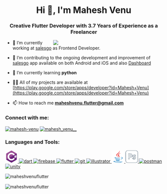 <h1 align="center">Hi 👋, I'm Mahesh Venu</h1>
<h3 align="center">Creative Flutter Developer with 3.7 Years of Experience as a Freelancer</h3>


  <img align="right" src="https://user-images.githubusercontent.com/55389276/140866485-8fb1c876-9a8f-4d6a-98dc-08c4981eaf70.gif" width="350">
  

- 🔭 I’m currently working at [salesgo](https://www.salesgo.com/) as Frontend Developer.
  
- 🔧 I’m contributing to the ongoing development and improvement of [salesgo](https://play.google.com/store/search?q=salesgo+3.0&c=apps) app available on both Android and iOS and also 
     [Dashboard](https://dashboard.salesgo.com/)

- 🌱 I’m currently learning **python**

- 👨‍💻 All of my projects are available at [https://play.google.com/store/apps/developer?id=Mahesh+Venu](https://play.google.com/store/apps/developer?id=Mahesh+Venu)

- 📫 How to reach me **maheshvenu.flutter@gmail.com**

<h3 align="left">Connect with me:</h3>
<p align="left">
<a href="https://linkedin.com/in/mahesh-venu" target="blank"><img align="center" src="https://raw.githubusercontent.com/rahuldkjain/github-profile-readme-generator/master/src/images/icons/Social/linked-in-alt.svg" alt="mahesh-venu" height="30" width="40" /></a>
<a href="https://instagram.com/mahesh_venu__" target="blank"><img align="center" src="https://raw.githubusercontent.com/rahuldkjain/github-profile-readme-generator/master/src/images/icons/Social/instagram.svg" alt="mahesh_venu__" height="30" width="40" /></a>
</p>

<h3 align="left">Languages and Tools:</h3>
<p align="left"> <a href="https://www.w3schools.com/cs/" target="_blank" rel="noreferrer"> <img src="https://raw.githubusercontent.com/devicons/devicon/master/icons/csharp/csharp-original.svg" alt="csharp" width="40" height="40"/> </a> <a href="https://dart.dev" target="_blank" rel="noreferrer"> <img src="https://www.vectorlogo.zone/logos/dartlang/dartlang-icon.svg" alt="dart" width="40" height="40"/> </a> <a href="https://firebase.google.com/" target="_blank" rel="noreferrer"> <img src="https://www.vectorlogo.zone/logos/firebase/firebase-icon.svg" alt="firebase" width="40" height="40"/> </a> <a href="https://flutter.dev" target="_blank" rel="noreferrer"> <img src="https://www.vectorlogo.zone/logos/flutterio/flutterio-icon.svg" alt="flutter" width="40" height="40"/> </a> <a href="https://git-scm.com/" target="_blank" rel="noreferrer"> <img src="https://www.vectorlogo.zone/logos/git-scm/git-scm-icon.svg" alt="git" width="40" height="40"/> </a> <a href="https://www.adobe.com/in/products/illustrator.html" target="_blank" rel="noreferrer"> <img src="https://www.vectorlogo.zone/logos/adobe_illustrator/adobe_illustrator-icon.svg" alt="illustrator" width="40" height="40"/> </a> <a href="https://www.java.com" target="_blank" rel="noreferrer"> <img src="https://raw.githubusercontent.com/devicons/devicon/master/icons/java/java-original.svg" alt="java" width="40" height="40"/> </a> <a href="https://www.photoshop.com/en" target="_blank" rel="noreferrer"> <img src="https://raw.githubusercontent.com/devicons/devicon/master/icons/photoshop/photoshop-line.svg" alt="photoshop" width="40" height="40"/> </a> <a href="https://postman.com" target="_blank" rel="noreferrer"> <img src="https://www.vectorlogo.zone/logos/getpostman/getpostman-icon.svg" alt="postman" width="40" height="40"/> </a> <a href="https://unity.com/" target="_blank" rel="noreferrer"> <img src="https://www.vectorlogo.zone/logos/unity3d/unity3d-icon.svg" alt="unity" width="40" height="40"/> </a> </p>

<p><img align="center" src="https://github-readme-stats.vercel.app/api/top-langs?username=maheshvenuflutter&show_icons=true&locale=en&layout=compact" alt="maheshvenuflutter" /></p>

<p><img align="center" src="https://github-readme-streak-stats.herokuapp.com/?user=maheshvenuflutter&" alt="maheshvenuflutter" /></p>
